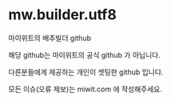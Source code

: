 mw.builder.utf8
===============

마이위트의 배추빌더 github 

해당 github는 마이위트의 공식 github 가 아닙니다.

다른분들에게 제공하는 개인이 셋팅한 github 입니다.

모든 이슈(오류 제보)는 miwit.com 에 작성해주세요.
